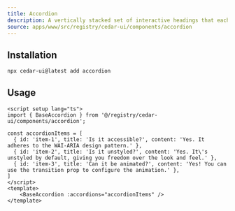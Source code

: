 ```yaml
---
title: Accordion
description: A vertically stacked set of interactive headings that each reveal a section of content.
source: apps/www/src/registry/cedar-ui/components/accordion
---
```


<ComponentPreview name="AccordionDemo" class="sm:max-w-[70%]" />

## Installation

```bash
npx cedar-ui@latest add accordion
```

## Usage

```vue
<script setup lang="ts">
import { BaseAccordion } from '@/registry/cedar-ui/components/accordion';

const accordionItems = [
  { id: 'item-1', title: 'Is it accessible?', content: 'Yes. It adheres to the WAI-ARIA design pattern.' },
  { id: 'item-2', title: 'Is it unstyled?', content: 'Yes. It\'s unstyled by default, giving you freedom over the look and feel.' },
  { id: 'item-3', title: 'Can it be animated?', content: 'Yes! You can use the transition prop to configure the animation.' },
]
</script>
<template>
    <BaseAccordion :accordions="accordionItems" />
</template>
```
